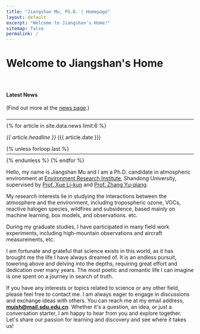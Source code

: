 ```yaml
---
title: "Jiangshan Mu, Ph.D. | Homepage"
layout: default
excerpt: "Welcome to Jiangshan's Home!"
sitemap: false
permalink: /
---
```


# Welcome to Jiangshan's Home

<div id="newsid" class="float-md-end col-sm-4 bg-light border" style="display:block; padding-top: 20px" >
<div class="well">
<h4>Latest News</h4>
<p>(Find out more at the <a href="{{ site.url }}{{ site.baseurl }}/allnews.html">news page</a>.)</p>
<hr style="margin-top: 22px; margin-bottom: 8px;" />
{% for article in site.data.news limit:6 %}
<p>
<em>{{ article.headline }}</em> ({{ article.date }})</p>
{% unless forloop.last %}
<hr style="margin-top: 5px; margin-bottom: 8px;" />
{% endunless %}
{% endfor %}
</div>
</div>

Hello, my name is Jiangshan Mu and I am a Ph.D. candidate in atmospheric environment at [Environment Research Institute](https://www.hj.sdu.edu.cn/), Shandong University, supervised by [Prof. Xue Li-kun](https://www.hj.sdu.edu.cn/info/1015/1532.htm) and [Prof. Zhang Yu-qiang](https://faculty.sdu.edu.cn/~f2eaAz/zh_CN/index.htm).  

My research interests lie in studying the interactions between the atmosphere and the environment, including tropospheric ozone, VOCs, reactive halogen species, wildfires and subsidence, based mainly on machine learning, box models, and observations. etc.

During my graduate studies, I have participated in many field work experiments, including high-mountain observations and aircraft measurements, etc.

<!-- Carousel temporarily disabled
<div id="home-carousel" class="carousel slide col-sm-7 ms-me-auto" data-bs-ride="carousel">
  <div class="carousel-indicators">
    <button type="button" data-bs-target="#home-carousel" data-bs-slide-to="0" class="active" aria-current="true" aria-label="Slide 1"></button>
    <button type="button" data-bs-target="#home-carousel" data-bs-slide-to="1" aria-label="Slide 2"></button>
    <button type="button" data-bs-target="#home-carousel" data-bs-slide-to="2" aria-label="Slide 3"></button>
    <button type="button" data-bs-target="#home-carousel" data-bs-slide-to="3" aria-label="Slide 4"></button>
    <button type="button" data-bs-target="#home-carousel" data-bs-slide-to="4" aria-label="Slide 5"></button>
    <button type="button" data-bs-target="#home-carousel" data-bs-slide-to="5" aria-label="Slide 7"></button>
    <button type="button" data-bs-target="#home-carousel" data-bs-slide-to="6" aria-label="Slide 8"></button>
  </div>
  <div class="carousel-inner">
    <div class="carousel-item active">
      <img src="{{ site.url }}{{ site.baseurl }}/images/slider7001400/STOTEN.png" class="d-block w-100" alt="fMRIPrep & tools" />
    </div>
    <div class="carousel-item">
      <img src="{{ site.url }}{{ site.baseurl }}/images/slider7001400/JESZM.jpg" class="d-block w-100" alt="fMRIPrep workflow">
    </div>
    <div class="carousel-item">
      <img src="{{ site.url }}{{ site.baseurl }}/images/slider7001400/jgrzyn.jpg" class="d-block w-100" alt="QA/QC of MRI data & MRIQC">
    </div>
    <div class="carousel-item">
      <img src="{{ site.url }}{{ site.baseurl }}/images/slider7001400/acpzyn.png" class="d-block w-100" alt="Neuroimaging methods development">
    </div>
    <div class="carousel-item">
      <img src="{{ site.url }}{{ site.baseurl }}/images/slider7001400/STOTENLYH.jpg" class="d-block w-100" alt="Reliabilty of MRI measurements">
    </div>
    <div class="carousel-item">
      <img src="{{ site.url }}{{ site.baseurl }}/images/slider7001400/JESJYR.jpg" class="d-block w-100" alt="TemplateFlow -- neuroimaging templates and atlases">
    </div>
    <div class="carousel-item">
      <img src="{{ site.url }}{{ site.baseurl }}/images/slider7001400/acsyc.jpeg" class="d-block w-100" alt="MRIQC -- Visual reports">
    </div>
  </div>
  <button class="carousel-control-prev" type="button" data-bs-target="#home-carousel" data-bs-slide="prev">
    <span class="carousel-control-prev-icon" aria-hidden="true"></span>
    <span class="visually-hidden">Previous</span>
  </button>
  <button class="carousel-control-next" type="button" data-bs-target="#home-carousel" data-bs-slide="next">
    <span class="carousel-control-next-icon" aria-hidden="true"></span>
    <span class="visually-hidden">Next</span>
  </button>
</div>
-->

I am fortunate and grateful that science exists in this world, as it has brought me the life I have always dreamed of. It is an endless pursuit, towering above and delving into the depths, requiring great effort and dedication over many years. The most poetic and romantic life I can imagine is one spent on a journey in search of truth.


If you have any interests or topics related to science or any other field, please feel free to contact me. I am always eager to engage in discussions and exchange ideas with others. You can reach me at my email address, <span style="color: #00008B;"><b>mujsh@mail.sdu.edu.cn</b></span>. Whether it's a question, an idea, or just a conversation starter, I am happy to hear from you and explore together. Let's share our passion for learning and discovery and see where it takes us!



